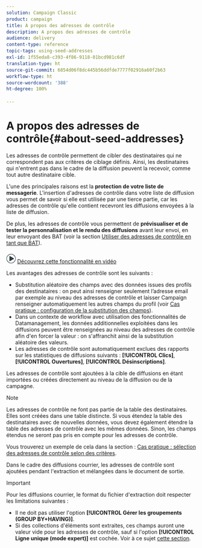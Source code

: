 ```yaml
---
solution: Campaign Classic
product: campaign
title: A propos des adresses de contrôle
description: A propos des adresses de contrôle
audience: delivery
content-type: reference
topic-tags: using-seed-addresses
exl-id: 1f55eda8-c393-4f86-9118-01bcd981c6df
translation-type: ht
source-git-commit: 6854d06f8dc445b56ddfde7777f02916a60f2b63
workflow-type: ht
source-wordcount: '388'
ht-degree: 100%

---
```


# A propos des adresses de contrôle{#about-seed-addresses}

Les adresses de contrôle permettent de cibler des destinataires qui ne correspondent pas aux critères de ciblage définis. Ainsi, les destinataires qui n&#39;entrent pas dans le cadre de la diffusion peuvent la recevoir, comme tout autre destinataire cible.

L&#39;une des principales raisons est la **protection de votre liste de messagerie**. L&#39;insertion d&#39;adresses de contrôle dans votre liste de diffusion vous permet de savoir si elle est utilisée par une tierce partie, car les adresses de contrôle qu&#39;elle contient recevront les diffusions envoyées à la liste de diffusion.

De plus, les adresses de contrôle vous permettent de **prévisualiser et de tester la personnalisation et le rendu des diffusions** avant leur envoi, en leur envoyant des BAT (voir la section [Utiliser des adresses de contrôle en tant que BAT](../../delivery/using/steps-defining-the-target-population.md#using-seed-addresses-as-proof)).

![](assets/do-not-localize/how-to-video.png) [Découvrez cette fonctionnalité en vidéo](../../delivery/using/steps-defining-the-target-population.md#seeds-and-proofs-video)

Les avantages des adresses de contrôle sont les suivants :

* Substitution aléatoire des champs avec des données issues des profils des destinataires : on peut ainsi renseigner seulement l’adresse email par exemple au niveau des adresses de contrôle et laisser Campaign renseigner automatiquement les autres champs du profil (voir [Cas pratique : configuration de la substitution des champs](../../delivery/using/use-case--configuring-the-field-substitution.md)).
* Dans un contexte de workflow avec utilisation des fonctionnalités de Datamanagement, les données additionnelles exploitées dans les diffusions peuvent être renseignées au niveau des adresses de contrôle afin d&#39;en forcer la valeur : on s&#39;affranchit ainsi de la substitution aléatoire des valeurs.
* Les adresses de contrôle sont automatiquement exclues des rapports sur les statistiques de diffusions suivants : **[!UICONTROL Clics]**, **[!UICONTROL Ouvertures]**, **[!UICONTROL Désinscriptions]**.

Les adresses de contrôle sont ajoutées à la cible de diffusions en étant importées ou créées directement au niveau de la diffusion ou de la campagne.

>[!NOTE]
>
>Les adresses de contrôle ne font pas partie de la table des destinataires. Elles sont créées dans une table distincte. Si vous étendez la table des destinataires avec de nouvelles données, vous devez également étendre la table des adresses de contrôle avec les mêmes données. Sinon, les champs étendus ne seront pas pris en compte pour les adresses de contrôle.
>
>Vous trouverez un exemple de cela dans la section : [Cas pratique : sélection des adresses de contrôle selon des critères](../../delivery/using/use-case--selecting-seed-addresses-on-criteria.md).

Dans le cadre des diffusions courrier, les adresses de contrôle sont ajoutées pendant l&#39;extraction et mélangées dans le document de sortie.

>[!IMPORTANT]
>
>Pour les diffusions courrier, le format du fichier d&#39;extraction doit respecter les limitations suivantes :
>
>* Il ne doit pas utiliser l&#39;option **[!UICONTROL Gérer les groupements (GROUP BY+HAVING)]**.
>* Si des collections d&#39;éléments sont extraites, ces champs auront une valeur vide pour les adresses de contrôle, sauf si l&#39;option **[!UICONTROL Ligne unique (mode expert)]** est cochée. Voir à ce sujet [cette section](../../platform/using/executing-export-jobs.md#step-7---data-formatting).
>


